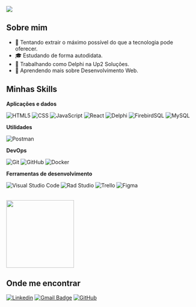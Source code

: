 ![](https://komarev.com/ghpvc/?username=srokeven&color=006bed)

## Sobre mim

- 🤔 Tentando extrair o máximo possível do que a tecnologia pode oferecer.
- 🎓 Estudando de forma autodidata.
- 💼 Trabalhando como Delphi na Up2 Soluções.
- 🌱 Aprendendo mais sobre Desenvolvimento Web.

## Minhas Skills

**Aplicações e dados**

![HTML5](https://img.shields.io/badge/-HTML5-333333?style=flat&logo=HTML5)
![CSS](https://img.shields.io/badge/-CSS-333333?style=flat&logo=CSS3&logoColor=1572B6)
![JavaScript](https://img.shields.io/badge/-JavaScript-333333?style=flat&logo=javascript)
![React](https://img.shields.io/badge/-React-333333?style=flat&logo=react)
![Delphi](https://img.shields.io/badge/-Delphi-333333?style=flat&logo=delphi)
![FirebirdSQL](https://img.shields.io/badge/Firebird-SQL-orange)
![MySQL](https://img.shields.io/badge/-MySQL-333333?style=flat&logo=mysql)

**Utilidades**

![Postman](https://img.shields.io/badge/-Postman-333333?style=flat&logo=postman)

**DevOps**

![Git](https://img.shields.io/badge/-Git-333333?style=flat&logo=git)
![GitHub](https://img.shields.io/badge/-GitHub-333333?style=flat&logo=github)
![Docker](https://img.shields.io/badge/-Docker-333333?style=flat&logo=docker)

**Ferramentas de desenvolvimento**

![Visual Studio Code](https://img.shields.io/badge/-Visual%20Studio%20Code-333333?style=flat&logo=visual-studio-code&logoColor=007ACC)
![Rad Studio](https://img.shields.io/badge/-Embarcadero-333333?style=flat&logo=embarcadero)
![Trello](https://img.shields.io/badge/-Trello-333333?style=flat&logo=trello&logoColor=007ACC)
![Figma](https://img.shields.io/badge/-Figma-333333?style=flat&logo=figma&logoColor=007ACC)

<br/>

<a href="https://github.com/srokeven" title="Perfil do Keven">
  <img height="180em" src="https://github-readme-stats.vercel.app/api?username=srokeven&theme=dracula&show_icons=true" />
</a>

## Onde me encontrar

[![Linkedin](https://img.shields.io/badge/-username-blue?style=flat-square&logo=Linkedin&logoColor=white&link=https://www.linkedin.com/in/srokeven/)](https://www.linkedin.com/in/srokeven/)
[![Gmail Badge](https://img.shields.io/badge/-seuemail@email.com-006bed?style=flat-square&logo=Gmail&logoColor=white&link=mailto:srokeven@gmail.com)](mailto:srokeven@gmail.com)
[![GitHub](https://img.shields.io/github/followers/srokeven?label=follow&style=social)](https://github.com/srokeven)
